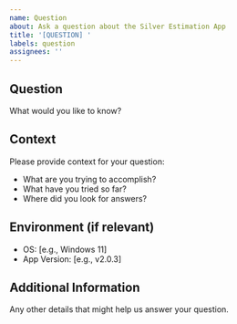 ```yaml
---
name: Question
about: Ask a question about the Silver Estimation App
title: '[QUESTION] '
labels: question
assignees: ''
---
```


## Question
What would you like to know?

## Context
Please provide context for your question:
- What are you trying to accomplish?
- What have you tried so far?
- Where did you look for answers?

## Environment (if relevant)
- OS: [e.g., Windows 11]
- App Version: [e.g., v2.0.3]

## Additional Information
Any other details that might help us answer your question.
